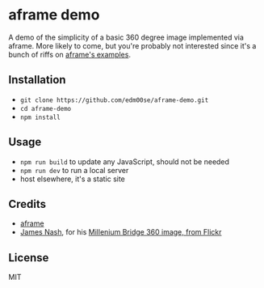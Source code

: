 # aframe demo

A demo of the simplicity of a basic 360 degree image implemented via aframe. More likely to come, but you're probably not interested since it's a bunch of riffs on [aframe's examples](https://github.com/aframevr/aframe/tree/master/examples).

## Installation

- `git clone https://github.com/edm00se/aframe-demo.git`
- `cd aframe-demo`
- `npm install`

## Usage

- `npm run build` to update any JavaScript, should not be needed
- `npm run dev` to run a local server
- host elsewhere, it's a static site

## Credits

- [aframe](https://aframe.io/)
- [James Nash](https://www.flickr.com/photos/james_nash/), for his [Millenium Bridge 360 image, from Flickr](https://www.flickr.com/photos/86318165@N00/32298052031)

## License

MIT
